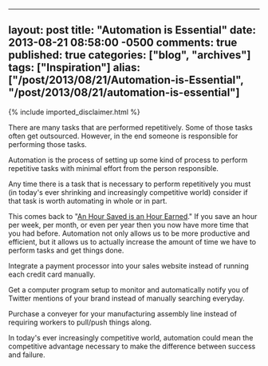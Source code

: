   ---
  layout: post
  title: "Automation is Essential"
  date: 2013-08-21 08:58:00 -0500
  comments: true
  published: true
  categories: ["blog", "archives"]
  tags: ["Inspiration"]
  alias: ["/post/2013/08/21/Automation-is-Essential", "/post/2013/08/21/automation-is-essential"]
  ---
<!-- more -->
{% include imported_disclaimer.html %}
<p>There are many tasks that are performed repetitively. Some of those tasks often get outsourced. However, in the end someone is responsible for performing those tasks.</p>
<p>Automation is the process of setting up some kind of process to perform repetitive tasks with minimal effort from the person responsible.</p>
<p>Any time there is a task that is necessary to perform repetitively you must (in today's ever shrinking and increasingly competitive world) consider if that task is worth automating in whole or in part.</p>
<p>This comes back to "<a title="An Hour Saved is an Hour Earned" href="http://pietschsoft.com/post/2013/08/04/An-Hour-Saved-is-an-Hour-Earned">An Hour Saved is an Hour Earned</a>." If you save an hour per week, per month, or even per year then you now have more time that you had before. Automation not only allows us to be more productive and efficient, but it allows us to actually increase the amount of time we have to perform tasks and get things done.</p>
<p>Integrate a payment processor into your sales website instead of running each credit card manually.</p>
<p>Get a computer program setup to monitor and automatically notify you of Twitter mentions of your brand instead of manually searching everyday.</p>
<p>Purchase a conveyer for your manufacturing assembly line instead of requiring workers to pull/push things along.</p>
<p>In today's ever increasingly competitive world, automation could mean the competitive advantage necessary to make the difference between success and failure.</p>
